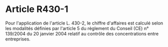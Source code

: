 # Article R430-1

Pour l'application de l'article L. 430-2, le chiffre d'affaires est calculé selon les modalités définies par l'article 5 du règlement du Conseil (CE) n° 139/2004 du 20 janvier 2004 relatif au contrôle des concentrations entre entreprises.
